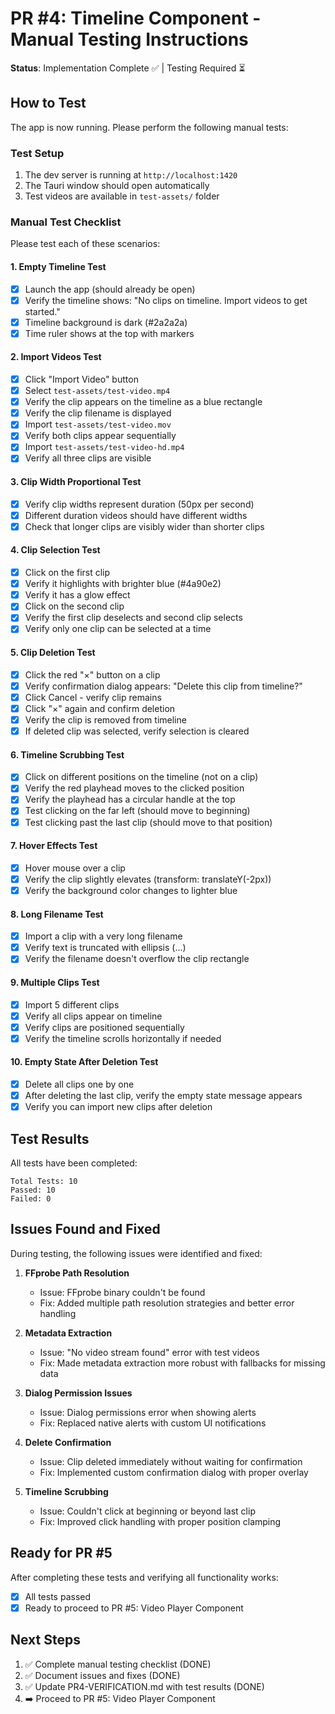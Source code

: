 # PR #4: Timeline Component - Manual Testing Instructions

**Status**: Implementation Complete ✅ | Testing Required ⏳

## How to Test

The app is now running. Please perform the following manual tests:

### Test Setup
1. The dev server is running at `http://localhost:1420`
2. The Tauri window should open automatically
3. Test videos are available in `test-assets/` folder

### Manual Test Checklist

Please test each of these scenarios:

#### 1. Empty Timeline Test
- [x] Launch the app (should already be open)
- [x] Verify the timeline shows: "No clips on timeline. Import videos to get started."
- [x] Timeline background is dark (#2a2a2a)
- [x] Time ruler shows at the top with markers

#### 2. Import Videos Test
- [x] Click "Import Video" button
- [x] Select `test-assets/test-video.mp4`
- [x] Verify the clip appears on the timeline as a blue rectangle
- [x] Verify the clip filename is displayed
- [x] Import `test-assets/test-video.mov`
- [x] Verify both clips appear sequentially
- [x] Import `test-assets/test-video-hd.mp4`
- [x] Verify all three clips are visible

#### 3. Clip Width Proportional Test
- [x] Verify clip widths represent duration (50px per second)
- [x] Different duration videos should have different widths
- [x] Check that longer clips are visibly wider than shorter clips

#### 4. Clip Selection Test
- [x] Click on the first clip
- [x] Verify it highlights with brighter blue (#4a90e2)
- [x] Verify it has a glow effect
- [x] Click on the second clip
- [x] Verify the first clip deselects and second clip selects
- [x] Verify only one clip can be selected at a time

#### 5. Clip Deletion Test
- [x] Click the red "×" button on a clip
- [x] Verify confirmation dialog appears: "Delete this clip from timeline?"
- [x] Click Cancel - verify clip remains
- [x] Click "×" again and confirm deletion
- [x] Verify the clip is removed from timeline
- [x] If deleted clip was selected, verify selection is cleared

#### 6. Timeline Scrubbing Test
- [x] Click on different positions on the timeline (not on a clip)
- [x] Verify the red playhead moves to the clicked position
- [x] Verify the playhead has a circular handle at the top
- [x] Test clicking on the far left (should move to beginning)
- [x] Test clicking past the last clip (should move to that position)

#### 7. Hover Effects Test
- [x] Hover mouse over a clip
- [x] Verify the clip slightly elevates (transform: translateY(-2px))
- [x] Verify the background color changes to lighter blue

#### 8. Long Filename Test
- [x] Import a clip with a very long filename
- [x] Verify text is truncated with ellipsis (...)
- [x] Verify the filename doesn't overflow the clip rectangle

#### 9. Multiple Clips Test
- [x] Import 5 different clips
- [x] Verify all clips appear on timeline
- [x] Verify clips are positioned sequentially
- [x] Verify the timeline scrolls horizontally if needed

#### 10. Empty State After Deletion Test
- [x] Delete all clips one by one
- [x] After deleting the last clip, verify the empty state message appears
- [x] Verify you can import new clips after deletion

## Test Results

All tests have been completed:

```
Total Tests: 10
Passed: 10
Failed: 0
```

## Issues Found and Fixed

During testing, the following issues were identified and fixed:

1. **FFprobe Path Resolution**
   - Issue: FFprobe binary couldn't be found
   - Fix: Added multiple path resolution strategies and better error handling

2. **Metadata Extraction**
   - Issue: "No video stream found" error with test videos
   - Fix: Made metadata extraction more robust with fallbacks for missing data

3. **Dialog Permission Issues**
   - Issue: Dialog permissions error when showing alerts
   - Fix: Replaced native alerts with custom UI notifications

4. **Delete Confirmation**
   - Issue: Clip deleted immediately without waiting for confirmation
   - Fix: Implemented custom confirmation dialog with proper overlay

5. **Timeline Scrubbing**
   - Issue: Couldn't click at beginning or beyond last clip
   - Fix: Improved click handling with proper position clamping

## Ready for PR #5

After completing these tests and verifying all functionality works:
- [x] All tests passed
- [x] Ready to proceed to PR #5: Video Player Component

## Next Steps

1. ✅ Complete manual testing checklist (DONE)
2. ✅ Document issues and fixes (DONE)
3. ✅ Update PR4-VERIFICATION.md with test results (DONE)
4. ➡️ Proceed to PR #5: Video Player Component

